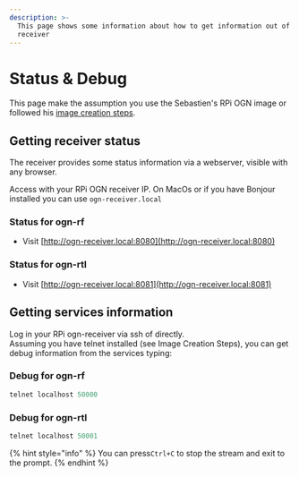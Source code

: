 ```yaml
---
description: >-
  This page shows some information about how to get information out of your OGN
  receiver
---
```


# Status & Debug

This page make the assumption you use the Sebastien's RPi OGN image or followed his [image creation steps](../expert/image-creation-steps.md).

## Getting receiver status

The receiver provides some status information via a webserver, visible with any browser.

Access with your RPi OGN receiver IP. On MacOs or if you have Bonjour installed you can use `ogn-receiver.local`

### Status for ogn-rf

* Visit [http://ogn-receiver.local:8080](http://ogn-receiver.local:8080)

### Status for ogn-rtl

* Visit [http://ogn-receiver.local:8081](http://ogn-receiver.local:8081)

## Getting services information

Log in your RPi ogn-receiver via ssh of directly.  
Assuming you have telnet installed \(see Image Creation Steps\), you can get debug information from the services typing:

### Debug for **ogn-rf**

```c
telnet localhost 50000
```

### **Debug for ogn-rtl**

```c
telnet localhost 50001
```

{% hint style="info" %}
You can press`Ctrl+C` to stop the stream and exit to the prompt.
{% endhint %}

